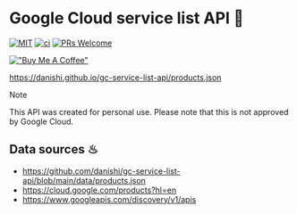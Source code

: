 # Google Cloud service list API 📖

[![MIT](https://img.shields.io/github/license/danishi/DynamoDB-CSV)](https://github.com/danishi/dynamodb-csv/blob/master/LICENSE)
[![ci](https://github.com/danishi/DynamoDB-CSV/actions/workflows/ci.yaml/badge.svg?branch=master)](https://github.com/danishi/DynamoDBImportCSV/actions/workflows/ci.yaml)
[![PRs Welcome](https://img.shields.io/badge/PRs-welcome-brightgreen.svg?style=flat-square)](https://makeapullrequest.com)

[!["Buy Me A Coffee"](https://www.buymeacoffee.com/assets/img/custom_images/orange_img.png)](https://www.buymeacoffee.com/danishi)

https://danishi.github.io/gc-service-list-api/products.json

> [!NOTE]
> This API was created for personal use.
> Please note that this is not approved by Google Cloud.

## Data sources ♨
- https://github.com/danishi/gc-service-list-api/blob/main/data/products.json
- https://cloud.google.com/products?hl=en
- https://www.googleapis.com/discovery/v1/apis
